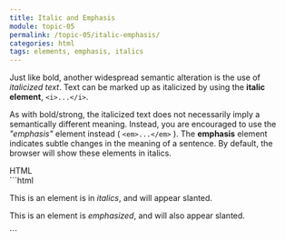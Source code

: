 ```yaml
---
title: Italic and Emphasis
module: topic-05
permalink: /topic-05/italic-emphasis/
categories: html
tags: elements, emphasis, italics
---
```


<div class="divider-heading"></div>

Just like bold, another widespread semantic alteration is the use of _italicized text_. Text can be marked up as italicized by using the **italic element**, `<i>...</i>`.

As with bold/strong, the italicized text does not necessarily imply a semantically different meaning. Instead, you are encouraged to use the _"emphasis"_ element instead ( `<em>...</em>` ). The **emphasis** element indicates subtle changes in the meaning of a sentence. By default, the browser will show these elements in italics.


<div class="code-heading">
  <span class="html">HTML</span>
</div>
```html
<p>This is an element is in <i>italics</i>, and will appear slanted.</p>

<p>This is an element is <em>emphasized</em>, and will also appear slanted.</p>
```


<div class="external-embed">
  <p data-height="400" data-theme-id="30567" data-slug-hash="QWNZGMZ" data-default-tab="html,result" data-user="michaelcassens" data-pen-title="topic-05: Semantic HTML Pt. 2" class="codepen"></p>
</div>
